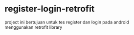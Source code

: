 # register-login-retrofit

project ini bertujuan untuk tes register dan login pada android menggunakan retrofit library 
